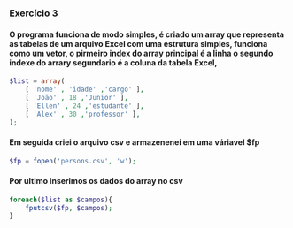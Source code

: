 ### Exercício 3

#### O programa funciona de modo simples, é criado um array que representa as tabelas de um arquivo Excel com uma estrutura simples, funciona como um vetor, o pirmeiro index do array principal é a linha o segundo indexe do arrary segundario é a coluna da tabela Excel, 
~~~php
$list = array(
    [ 'nome' , 'idade' ,'cargo' ],
    [ 'João' , 18 ,'Junior' ],
    [ 'Ellen' , 24 ,'estudante' ],
    [ 'Alex' , 30 ,'professor' ],
);
~~~
#### Em seguida criei o arquivo csv e armazenenei em uma váriavel $fp

~~~php
$fp = fopen('persons.csv', 'w');
~~~

#### Por ultimo inserimos os dados do array no csv 

~~~php
foreach($list as $campos){
    fputcsv($fp, $campos);
}
~~~